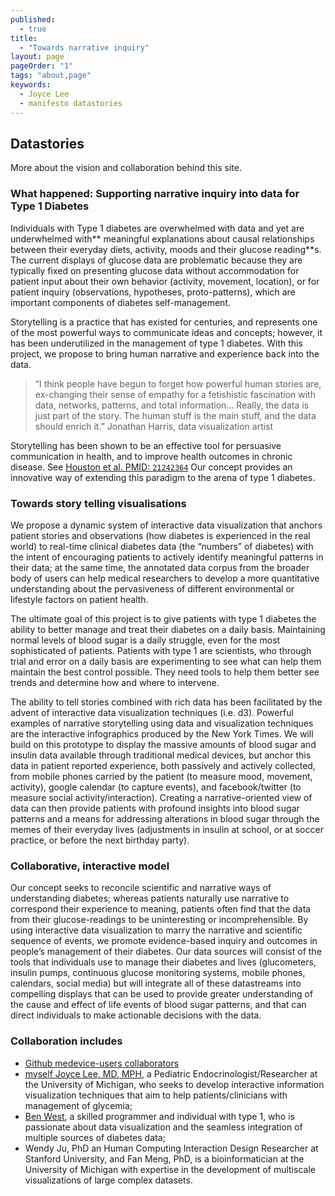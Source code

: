 ```yaml
---
published: 
  - true
title: 
  - "Towards narrative inquiry"
layout: page
pageOrder: "1"
tags: "about,page"
keywords: 
  - Joyce Lee
  - manifesto datastories
---
```


## Datastories

More about the vision and collaboration behind this site.

### What happened: Supporting narrative inquiry into data for Type 1 Diabetes

Individuals with Type 1 diabetes are overwhelmed with data and yet are underwhelmed with** meaningful explanations about causal relationships between their everyday diets, activity, moods and their glucose reading**s.  The current displays of glucose data are problematic because they are typically fixed on presenting glucose data without accommodation for patient input about their own behavior (activity, movement, location), or for patient inquiry (observations, hypotheses, proto-patterns), which are important components of diabetes self-management.  

Storytelling is a practice that has existed for centuries, and represents one of the most powerful ways to communicate ideas and concepts; however, it has been underutilized in the management of type 1 diabetes.  With this project, we propose to bring human narrative and experience back into the data.

> “I think people have begun to forget how powerful human stories are, ex-changing
> their sense of empathy for a fetishistic fascination with data, networks, patterns,
> and total information... Really, the data is just part of the story.
> The human stuff is the main stuff, and the data should enrich it.”
Jonathan Harris, data visualization artist

Storytelling has been shown to be an effective tool for persuasive communication in health, and to improve health outcomes in chronic disease.  See [Houston et al. PMID: `21242364`](http://www.ncbi.nlm.nih.gov/pubmed/21242364)
Our concept provides an innovative way of extending this paradigm to the arena of type 1 diabetes. 

### Towards story telling visualisations

We propose a dynamic system of interactive data visualization that anchors patient stories and observations (how diabetes is experienced in the real world) to real-time clinical diabetes data (the “numbers” of diabetes) with the intent of encouraging patients to actively identify meaningful patterns in their data; at the same time, the annotated data corpus from the broader body of users can help medical researchers to develop a more quantitative understanding about the pervasiveness of different environmental or lifestyle factors on patient health.  

The ultimate goal of this project is to give patients with type 1 diabetes the ability to better manage and treat their diabetes on a daily basis.  Maintaining normal levels of blood sugar is a daily struggle, even for the most sophisticated of patients.  Patients with type 1 are scientists, who through trial and error on a daily basis are experimenting to see what can help them maintain the best control possible. They need tools to help them better see trends and determine how and where to intervene.  

The ability to tell stories combined with rich data has been facilitated by the advent of interactive data visualization techniques (i.e. d3).  Powerful examples of narrative storytelling using data and visualization techniques are the interactive infographics produced by the New York Times. We will build on this prototype to display the massive amounts of blood sugar and insulin data available through traditional medical devices, but anchor this data in patient reported experience, both passively and actively collected, from mobile phones carried by the patient (to measure mood, movement, activity), google calendar (to capture events), and facebook/twitter (to measure social activity/interaction).  Creating a narrative-oriented view of data can then provide patients with profound insights into blood sugar patterns and a means for addressing alterations in blood sugar through the memes of their everyday lives (adjustments in insulin at school, or at soccer practice, or before the next birthday party).   

### Collaborative, interactive model

Our concept seeks to reconcile scientific and narrative ways of understanding diabetes; whereas patients naturally use narrative to correspond their experience to meaning, patients often find that the data from their glucose-readings to be uninteresting or incomprehensible.  By using interactive data visualization to marry the narrative and scientific sequence of events, we promote evidence-based inquiry and outcomes in people’s management of their diabetes.  Our data sources will consist of the tools that individuals use to manage their diabetes and lives (glucometers, insulin pumps, continuous glucose monitoring systems, mobile phones, calendars, social media) but will integrate all of these datastreams into compelling displays that can be used to provide greater understanding of the cause and effect of life events of blood sugar patterns, and that can direct individuals to make actionable decisions with the data.  

### Collaboration includes

* [Github medevice-users collaborators](https://github.com/medevice-users/gallery/network)
* [myself Joyce Lee, MD, MPH](http://joycelee.tumblr.com/),
  a Pediatric Endocrinologist/Researcher at the University of Michigan, who seeks
  to develop interactive information visualization techniques that aim to help
  patients/clinicians with management of glycemia;
* [Ben West](https://github.com/bewest/), a skilled programmer and individual
  with type 1, who is passionate about data visualization and the seamless
  integration of multiple sources of diabetes data;
* Wendy Ju, PhD an Human Computing Interaction Design Researcher at 
  Stanford University, and Fan Meng, PhD, is a bioinformatician at the 
  University of Michigan with expertise in the development of 
  multiscale visualizations of large complex datasets.
